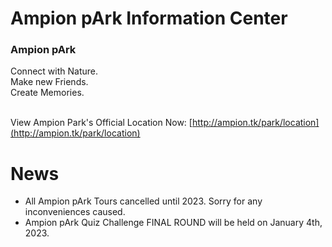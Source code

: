 # Ampion pArk Information Center

### Ampion pArk
Connect with Nature.<br>
Make new Friends.<br>
Create Memories.<br><br>

View Ampion Park's Official Location Now: [http://ampion.tk/park/location](http://ampion.tk/park/location)
<br>

# News
- All Ampion pArk Tours cancelled until 2023. Sorry for any inconveniences caused.
- Ampion pArk Quiz Challenge FINAL ROUND will be held on January 4th, 2023.